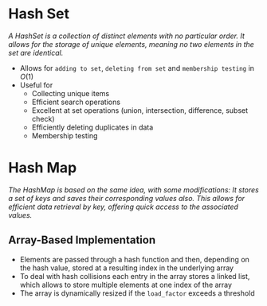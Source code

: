 # Hash Set
*A HashSet is a collection of distinct elements with no particular order. It allows for the storage of unique elements, meaning no two elements in the set are identical.*
- Allows for `adding to set`, `deleting from set` and `membership testing` in $O(1)$
- Useful for
  - Collecting unique items
  - Efficient search operations
  - Excellent at set operations (union, intersection, difference, subset check)
  - Efficiently deleting duplicates in data
  - Membership testing

# Hash Map
*The HashMap is based on the same idea, with some modifications: It stores a set of keys and saves their corresponding values also. This allows for efficient data retrieval by key, offering quick access to the associated values.*


## Array-Based Implementation
- Elements are passed through a hash function and then, depending on the hash value, stored at a resulting index in the underlying array
- To deal with hash collisions each entry in the array stores a linked list, which allows to store multiple elements at one index of the array
- The array is dynamically resized if the `load_factor` exceeds a threshold